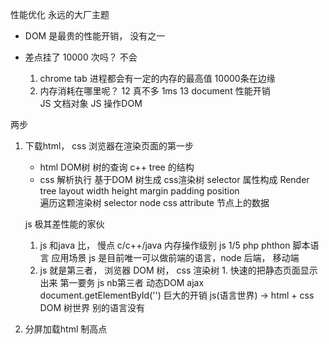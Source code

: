 性能优化  永远的大厂主题

- DOM  是最贵的性能开销， 没有之一

- 差点挂了
  10000 次吗？  不会  
  1. chrome tab 进程都会有一定的内存的最高值 
    10000条在边缘
  2. 内存消耗在哪里呢？
    12  真不多  1ms 
    13  document  性能开销  
       JS 文档对象  JS  操作DOM  

两步
1. 下载html， css  浏览器在渲染页面的第一步
   - html  DOM树  树的查询  c++
     tree  的结构
   - css 解析执行 基于DOM  树生成
   css渲染树  selector 属性构成
   Render  tree  layout  width  height
   margin  padding  position  
   遍历这颗渲染树
   selector  node  css  attribute  节点上的数据

   js  极其差性能的家伙
   1. js 和java 比，  慢点
     c/c++/java  内存操作级别 
     js  1/5  php  phthon  脚本语言
     应用场景  js  是目前唯一可以做前端的语言，node  后端， 移动端 
   2. js  就是第三者， 浏览器
     DOM 树， css  渲染树  1. 快速的把静态页面显示出来 第一要务
     js  nb第三者   动态DOM  ajax 
     document.getElementById('') 巨大的开销
     js(语言世界) -> html + css  DOM  树世界
     别的语言没有   


3. 分屏加载html  制高点 
